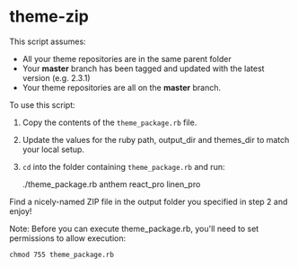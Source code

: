 theme-zip
=========

This script assumes:

* All your theme repositories are in the same parent folder
* Your **master** branch has been tagged and updated with the latest version (e.g. 2.3.1)
* Your theme repositories are all on the **master** branch.

To use this script:

1. Copy the contents of the `theme_package.rb` file.
2. Update the values for the ruby path, output_dir and themes_dir to match your local setup.
3. `cd` into the folder containing `theme_package.rb` and run:

    ./theme_package.rb anthem react_pro linen_pro

Find a nicely-named ZIP file in the output folder you specified in step 2 and enjoy!

Note: Before you can execute theme_package.rb, you'll need to set permissions to allow execution:

    chmod 755 theme_package.rb
